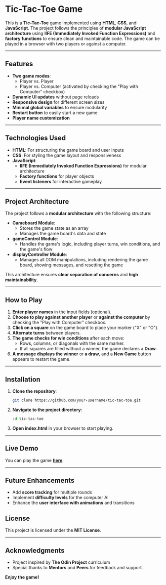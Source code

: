  
# Tic-Tac-Toe Game

This is a **Tic-Tac-Toe** game implemented using **HTML**, **CSS**, and **JavaScript**. The project follows the principles of **modular JavaScript architecture** using **IIFE (Immediately Invoked Function Expressions)** and **factory functions** to ensure clean and maintainable code. The game can be played in a browser with two players or against a computer.

---

## Features

- **Two game modes**:
  - Player vs. Player
  - Player vs. Computer (activated by checking the "Play with Computer" checkbox)
- **Dynamic UI updates** without page reloads
- **Responsive design** for different screen sizes
- **Minimal global variables** to ensure modularity
- **Restart button** to easily start a new game
- **Player name customization**

---

## Technologies Used

- **HTML**: For structuring the game board and user inputs
- **CSS**: For styling the game layout and responsiveness
- **JavaScript**:
  - **IIFE (Immediately Invoked Function Expressions)** for modular architecture
  - **Factory functions** for player objects
  - **Event listeners** for interactive gameplay

---

## Project Architecture

The project follows a **modular architecture** with the following structure:

- **Gameboard Module**:
  - Stores the game state as an array
  - Manages the game board's data and state
- **gameControl Module**:
  - Handles the game's logic, including player turns, win conditions, and the game's flow
- **displayController Module**:
  - Manages all DOM manipulations, including rendering the game board, showing messages, and resetting the game

This architecture ensures **clear separation of concerns** and **high maintainability**.

---

## How to Play

1. **Enter player names** in the input fields (optional).
2. **Choose to play against another player** or **against the computer** by checking the "Play with Computer" checkbox.
3. **Click on a square** on the game board to place your marker ("X" or "O").
4. **Alternate turns** between players.
5. **The game checks for win conditions** after each move:
   - Rows, columns, or diagonals with the same marker.
   - If all squares are filled without a winner, the game declares a **Draw**.
6. **A message displays the winner** or **a draw**, and a **New Game** button appears to restart the game.

---

## Installation

1. **Clone the repository**:
   ```bash
   git clone https://github.com/your-username/tic-tac-toe.git
   ```
2. **Navigate to the project directory**:
   ```bash
   cd tic-tac-toe
   ```
3. **Open index.html** in your browser to start playing.

---

## Live Demo

You can play the game **[here](https://taurus-essen.github.io/TicTacToe/)**.

---

## Future Enhancements

- Add **score tracking** for multiple rounds
- Implement **difficulty levels** for the computer AI
- Enhance the **user interface with animations** and transitions

## License

This project is licensed under the **MIT License**.

---

## Acknowledgments

- Project inspired by **The Odin Project** curriculum
- Special thanks to **Mentors** and **Peers** for feedback and support.

**Enjoy the game!**
